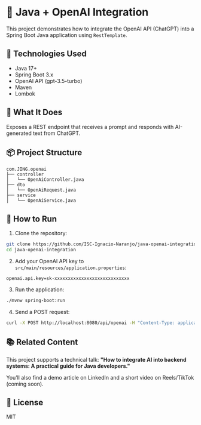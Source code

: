 # 🤖 Java + OpenAI Integration

This project demonstrates how to integrate the OpenAI API (ChatGPT) into a Spring Boot Java application using `RestTemplate`.

## 🚀 Technologies Used
- Java 17+
- Spring Boot 3.x
- OpenAI API (gpt-3.5-turbo)
- Maven
- Lombok

## 🧪 What It Does
Exposes a REST endpoint that receives a prompt and responds with AI-generated text from ChatGPT.

## 📦 Project Structure

```
com.JING.openai
├── controller
│   └── OpenAiController.java
├── dto
│   └── OpenAiRequest.java
├── service
│   └── OpenAiService.java
```

## 🔧 How to Run

1. Clone the repository:

```bash
git clone https://github.com/ISC-Ignacio-Naranjo/java-openai-integration.git
cd java-openai-integration
```

2. Add your OpenAI API key to `src/main/resources/application.properties`:

```
openai.api.key=sk-xxxxxxxxxxxxxxxxxxxxxxxxxxxx
```

3. Run the application:

```bash
./mvnw spring-boot:run
```

4. Send a POST request:

```bash
curl -X POST http://localhost:8080/api/openai -H "Content-Type: application/json" -d '{"prompt": "What is Spring Boot?"}'
```

## 📚 Related Content

This project supports a technical talk:
**"How to integrate AI into backend systems: A practical guide for Java developers."**

You’ll also find a demo article on LinkedIn and a short video on Reels/TikTok (coming soon).

## 📄 License

MIT
